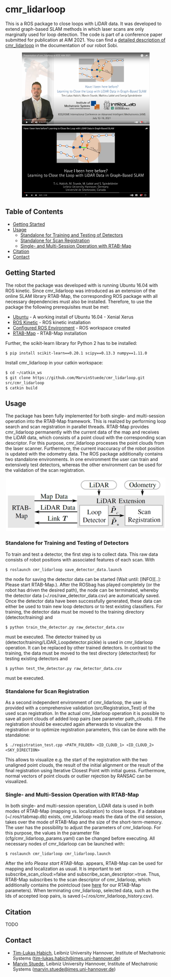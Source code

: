 # cmr_lidarloop

This is a ROS package to close loops with LiDAR data. It was developed to extend graph-based SLAM methods in which laser scans are only marginally used for loop detection.
The code is part of a conference paper submitted for publication at AIM 2021. You can find a [detailed description of cmr_lidarloop](https://marvinstuede.github.io/Sobi/software/lidarloop.html) in the documentation of our robot Sobi.

<p align="center">
  <a href="https://www.youtube.com/watch?v=Ua_BnH1H11s" />
    <img src="images/cmr_lidarloop_AIM_youtube.png" width="400"/>
  </a>
  <a href="https://www.youtube.com/watch?v=Co81uQPXvn8" />
    <img src="images/cmr_lidarloop_youtube.png" width="400"/>
  </a>
</p>

## Table of Contents

* [Getting Started](#getting-started)
* [Usage](#usage)
  * [Standalone for Training and Testing of Detectors](#standalone-for-training-and-testing-of-detectors)
  * [Standalone for Scan Registration](#stangdalone-for-scan-registration)
  * [Single- and Multi-Session Operation with RTAB-Map](#single--and-multi-session-operation-with-rtab-map)
* [Citation](#citation)  
* [Contact](#contact)

## Getting Started
The robot the package was developed with is running Ubuntu 16.04 with ROS kinetic.
Since cmr_lidarloop was introduced as an extension of the online SLAM library RTAB-Map, the corresponding ROS package with all necessary dependencies must also be installed.
Therefore, to use the package the following prerequisites must be met:

* [Ubuntu](http://releases.ubuntu.com/16.04/) - A working install of Ubuntu 16.04 - Xenial Xerus
* [ROS Kinetic](http://wiki.ros.org/kinetic/Installation/Ubuntu) - ROS kinetic installation
* [Configured ROS Environment](http://wiki.ros.org/ROS/Tutorials/InstallingandConfiguringROSEnvironment) - ROS workspace created
* [RTAB-Map](http://github.com/introlab/rtabmap_ros/) - RTAB-Map installation

Further, the scikit-learn library for Python 2 has to be installed:
```
$ pip install scikit-learn==0.20.1 scipy==0.13.3 numpy==1.11.0
```
Install cmr_lidarloop in your catkin workspace:
```
$ cd ~/catkin_ws
$ git clone https://github.com/MarvinStuede/cmr_lidarloop.git src/cmr_lidarloop
$ catkin build
```

## Usage
The package has been fully implemented for both single- and multi-session operation into the RTAB-Map framework.
This is realized by performing loop search and scan registration in parallel threads.
RTAB-Map provides cmr_lidarloop permanently with the current data of the map and receives the LiDAR data, which consists of a point cloud with the corresponding scan descriptor.
For this purpose, cmr_lidarloop processes the point clouds from the laser scanner.
Furthermore, the current inaccuracy of the robot position is updated with the odometry data. The ROS package additionally contains two standalone environments.
In one environment the user can train and extensively test detectors, whereas the other environment can be used for the validation of the scan registration.

<p align="center">
  <img src="images/cmr_lidarloop_structure.png" width="500"/>
</p>

### Standalone for Training and Testing of Detectors
To train and test a detector, the first step is to collect data. This raw data consists of robot positions with associated features of each scan.
With
```
$ roslaunch cmr_lidarloop save_detector_data.launch
```
the node for saving the detector data can be started (Wait until: [INFO][..]: Please start RTAB-Map.). After the ROSbag has played completely
(or the robot has driven the desired path), the node can be terminated, whereby the detector data (~/.ros/raw_detector_data.csv) are automatically saved.
Once the detector data have been successfully generated, these data can either be used to train new loop detectors or to test existing classifiers.
For training, the detector data must be moved to the training directory (detector/training) and
```
$ python train_the_detector.py raw_detector_data.csv
```
must be executed. The detector trained by us (detector/training/LiDAR_Loopdetector.pickle) is used in cmr_lidarloop operation. It can be replaced by other trained detectors.
In contrast to the training, the data must be moved to the test directory (detector/test) for testing existing detectors and
```
$ python test_the_detector.py raw_detector_data.csv
```
must be executed.

### Standalone for Scan Registration
As a second independent environment of cmr_lidarloop, the user is provided with a comprehensive validation (src/Registration_Test) of the used scan registration.
In the actual cmr_lidarloop operation it is possible to save all point clouds of added loop pairs (see parameter path_clouds).
If the registration should be executed again afterwards to visualize the registration or to optimize registration parameters, this can be done with the standalone:
```
$ ./registration_test.cpp <PATH_FOLDER> <ID_CLOUD_1> <ID_CLOUD_2> <SKY_DIRECTION>
```
This allows to visualize e.g. the start of the registration with the two unaligned point clouds, the result of the initial alignment
or the result of the final registration using Iterative Closest Point with initial guess. Furthermore, normal vectors of point clouds or outlier rejection by RANSAC can be visualized.

### Single- and Multi-Session Operation with RTAB-Map
In both single- and multi-session operation, LiDAR data is used in both modes of RTAB-Map (mapping vs. localization) to close loops.
If a database (~/.ros/rtabmap.db) exists, cmr_lidarloop reads the data of the old session, takes over the mode of RTAB-Map and the size of the short-term-memory.
The user has the possibility to adjust the parameters of cmr_lidarloop.
For this purpose, the values in the parameter file (cfg/cmr_lidarloop_params.yaml) can be changed before executing.
All necessary nodes of cmr_lidarloop can be launched with:
```
$ roslaunch cmr_lidarloop cmr_lidarloop.launch
```
After the info _Please start RTAB-Map._ appears, RTAB-Map can be used for mapping and localization as usual.
It is important to set subscribe_scan_cloud:=false and subscribe_scan_descriptor:=true.
Thus, RTAB-Map subscribes to the scan descriptor of cmr_lidarloop, which additionally contains the pointcloud (see [here](https://github.com/MarvinStuede/cmr_localization/tree/master/cmr_localization/cfg) for our RTAB-Map parameters).
When terminating cmr_lidarloop, selected data, such as the Ids of accepted loop pairs, is saved (~/.ros/cmr_lidarloop_history.csv).

## Citation
TODO

## Contact
* [Tim-Lukas Habich](https://www.imes.uni-hannover.de/de/institut/team/m-sc-tim-lukas-habich/), Leibniz University Hannover, Institute of Mechatronic Systems (tim-lukas.habich@imes.uni-hannover.de)
* [Marvin Stuede](https://www.imes.uni-hannover.de/de/institut/team/m-sc-marvin-stuede/), Leibniz University Hannover, Institute of Mechatronic Systems (marvin.stuede@imes.uni-hannover.de)
